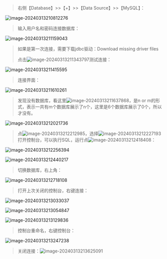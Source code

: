 > 右侧【Database】>>【+】>>【Data Source】>>【MySQL】：

![image-20240313210812276](D:\text1\9.MySQL\assets\image-20240313210812276.png)

> 输入用户名和密码连接数据库：

![image-20240313211159043](D:\text1\9.MySQL\assets\image-20240313211159043.png)

> 如果是第一次连接，需要下载jdbc驱动：Download missing driver files
>
> 点击![image-20240313211343797](D:\text1\9.MySQL\assets\image-20240313211343797.png)测试连接：

![image-20240313211415595](D:\text1\9.MySQL\assets\image-20240313211415595.png)

> 连接界面：

![image-20240313211610261](D:\text1\9.MySQL\assets\image-20240313211610261.png)

> 发现没有数据库，看这里![image-20240313211637868](D:\text1\9.MySQL\assets\image-20240313211637868.png)，是n or m的形式，表示一共有m个数据库展示了n个，这里是6个数据库展示了0个，所以才没有。

![image-20240313212021736](D:\text1\9.MySQL\assets\image-20240313212021736.png)

> 点![image-20240313212212985](D:\text1\9.MySQL\assets\image-20240313212212985.png)，选择![image-20240313212227193](D:\text1\9.MySQL\assets\image-20240313212227193.png)打开控制台，可以执行SQL，运行点![image-20240313212418408](D:\text1\9.MySQL\assets\image-20240313212418408.png)：

![image-20240313212256394](D:\text1\9.MySQL\assets\image-20240313212256394.png)

![image-20240313212440217](D:\text1\9.MySQL\assets\image-20240313212440217.png)

> 切换数据库，右上角：

![image-20240313212718108](D:\text1\9.MySQL\assets\image-20240313212718108.png)

> 打开上次关闭的控制台，右键连接：

![image-20240313213033037](D:\text1\9.MySQL\assets\image-20240313213033037.png)

![image-20240313213054847](D:\text1\9.MySQL\assets\image-20240313213054847.png)

![image-20240313213129836](D:\text1\9.MySQL\assets\image-20240313213129836.png)

> 控制台重命名，右键控制台：

![image-20240313213247238](D:\text1\9.MySQL\assets\image-20240313213247238.png)

> 关闭连接：![image-20240313213625091](D:\text1\9.MySQL\assets\image-20240313213625091.png)

